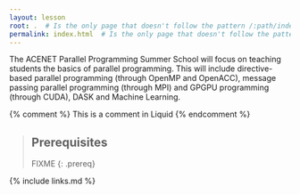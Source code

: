 ```yaml
---
layout: lesson
root: .  # Is the only page that doesn't follow the pattern /:path/index.html
permalink: index.html  # Is the only page that doesn't follow the pattern /:path/index.html
---
```

The ACENET Parallel Programming Summer School will focus on teaching students the basics of parallel programming. This will include directive-based parallel programming (through OpenMP and OpenACC), message passing parallel programming (through MPI) and GPGPU programming (through CUDA), DASK and Machine Learning.

<!-- this is an html comment -->

{% comment %} This is a comment in Liquid {% endcomment %}

> ## Prerequisites
>
> FIXME
{: .prereq}

{% include links.md %}
